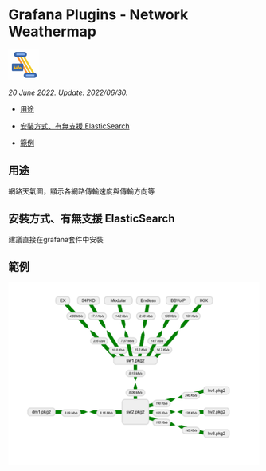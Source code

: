 # Grafana Plugins - Network Weathermap

![img](Network_Weathermap_icon.png)

*20 June 2022. Update: 2022/06/30.*

* [用途](#use)

* [安裝方式、有無支援 ElasticSearch](#install)

* [範例](#example)

<h2 id="use">用途</h2>

網路天氣圖，顯示各網路傳輸速度與傳輸方向等

<h2 id="install">安裝方式、有無支援 ElasticSearch</h2>

建議直接在grafana套件中安裝

<h2 id="example">範例</h2>

![img](Network_Weathermap.png)

